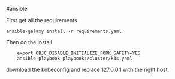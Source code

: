 #ansible

First get all the requirements

``` ansible-galaxy install -r requirements.yaml ```

Then do the install

``` 
    export OBJC_DISABLE_INITIALIZE_FORK_SAFETY=YES
    ansible-playbook playbooks/cluster/k3s.yaml
```

download the kubeconfig and replace 127.0.0.1 with the right host. 
